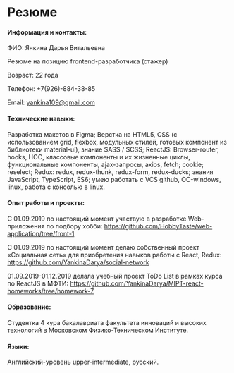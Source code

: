 # Резюме

#### Информация и контакты:
ФИО: Янкина Дарья Витальевна

Резюме на позицию frontend-разработчика (стажер)

Возраст: 22 года

Телефон: +7(926)-884-38-85

Email: yankina109@gmail.com

#### Технические навыки:
Разработка макетов в Figma; Верстка на HTML5, CSS (с использованием grid, flexbox, модульных стилей, готовых компонент из библиотеки material-ui), знание SASS / SCSS;  ReactJS: Browser-router, hooks, HOC, классовые компоненты и их жизненные циклы, функциональные компоненты, ajax-запросы, axios, fetch; cookie; reselect; Redux: redux, redux-thunk, redux-form, redux-ducks; знания JavaScript, TypeScript, ES6; умею работать с VCS github, ОС-windows, linux, работа с консолью в linux.
#### Опыт работы и проекты:
C 01.09.2019 по настоящий момент участвую в разработке Web-приложения по подбору хобби: https://github.com/HobbyTaste/web-application/tree/front-1

С 01.09.2019 по настоящий момент делаю собственный проект «Социальная сеть» для приобретения навыков работы с React, Redux:  https://github.com/YankinaDarya/social-network

01.09.2019-01.12.2019 делала учебный проект ToDo List в рамках курса по ReactJS в МФТИ: https://github.com/YankinaDarya/MIPT-react-homeworks/tree/homework-7

#### Образование:
Студентка 4 кура бакалавриата факультета инноваций и высоких технологий в Московском Физико-Техническом Институте.
#### Языки:
Английский-уровень upper-intermediate, русский.
